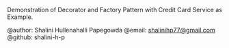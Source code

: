 Demonstration of Decorator and Factory Pattern with Credit Card Service as Example.

@author: Shalini Hullenahalli Papegowda
@email: shalinihp77@gmail.com
@github: shalini-h-p
